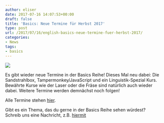 ```yaml
---
author: eliser
date: 2017-07-16 14:07:53+00:00
draft: false
title: 'Basics: Neue Termine für Herbst 2017'
type: post
url: /2017/07/16/english-basics-neue-termine-fuer-herbst-2017/
categories:
- News
tags:
- basics
---
```


[![](https://www.fablab-neckar-alb.org/wp-content/uploads/2017/07/3169_image_20121329_1916955141892381_7157049765099162363_o-300x169.jpg)
](https://www.fablab-neckar-alb.org/wp-content/uploads/2017/07/3169_image_20121329_1916955141892381_7157049765099162363_o.jpg)

Es gibt wieder neue Termine in der Basics Reihe! Dieses Mal neu dabei: Die Sandstrahlbox, Tampermonkey/JavaScript und ein Linguistik-Spezial Kurs. Bewährte Kurse wie der Laser oder die Fräse sind natürlich auch wieder dabei. Weitere Termine werden demnächst noch folgen!

Alle Termine stehen [hier](https://www.fablab-neckar-alb.org/events/?tribe_paged=1&tribe_event_display=list&tribe-bar-search=basics).

Gibt es ein Thema, das du gerne in der Basics Reihe sehen würdest? Schreib uns eine Nachricht, z.B. [hiermit](mailto:info@fablab-neckar-alb.org)
